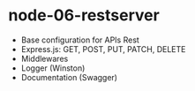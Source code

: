 # node-06-restserver

* Base configuration for APIs Rest
* Express.js: GET, POST, PUT, PATCH, DELETE
* Middlewares
* Logger (Winston)
* Documentation (Swagger)
